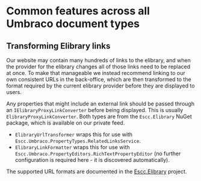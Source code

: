 # Common features across all Umbraco document types

## Transforming Elibrary links

Our website may contain many hundreds of links to the elibrary, and when the provider for the elibrary changes all of those links need to be replaced at once. To make that manageable we instead recommend linking to our own consistent URLs in the back-office, which are then transformed to the format required by the current elibrary provider before they are displayed to users.

Any properties that might include an external link should be passed through an `IElibraryProxyLinkConverter` before being displayed. This is usually `ElibraryProxyLinkConverter`. Both types are from the `Escc.Elibrary` NuGet package, which is available on our private feed.

*  `ElibraryUrlTransformer` wraps this for use with `Escc.Umbraco.PropertyTypes.RelatedLinksService`.
*  `ElibraryLinkFormatter` wraps this for use with `Escc.Umbraco.PropertyEditors.RichTextPropertyEditor` (no further configuration is required here - it is discovered automatically).

The supported URL formats are documented in the [Escc.Elibrary](https://github.com/east-sussex-county-council/Escc.Elibrary) project.